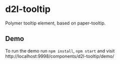 # d2l-tooltip

Polymer tooltip element, based on paper-tooltip.

## Demo

To run the demo run `npm install`, `npm start` and visit http://localhost:9998/components/d2l-tooltip/demo/
